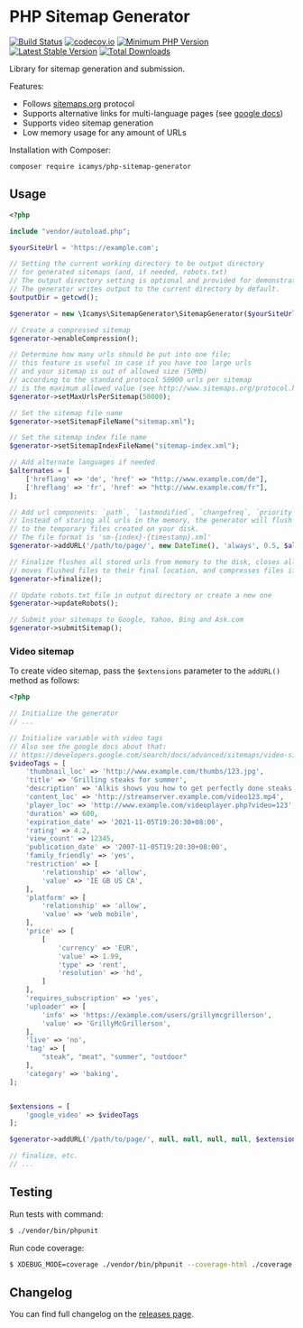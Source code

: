 # PHP Sitemap Generator

[![Build Status](https://travis-ci.org/icamys/php-sitemap-generator.svg?branch=master)](https://travis-ci.org/icamys/php-sitemap-generator)
[![codecov.io](https://codecov.io/github/icamys/php-sitemap-generator/coverage.svg?branch=master)](https://codecov.io/github/icamys/php-sitemap-generator?branch=master)
[![Minimum PHP Version](https://img.shields.io/badge/php-%3E%3D%207.3%20%7C%7C%20%3E%3D%208.0-8892BF.svg)](https://php.net/)
[![Latest Stable Version](https://poser.pugx.org/icamys/php-sitemap-generator/v/stable.png)](https://packagist.org/packages/icamys/php-sitemap-generator)
[![Total Downloads](https://poser.pugx.org/icamys/php-sitemap-generator/downloads)](https://packagist.org/packages/icamys/php-sitemap-generator)

Library for sitemap generation and submission.

Features:
* Follows [sitemaps.org](https://sitemaps.org/) protocol
* Supports alternative links for multi-language pages (see [google docs](https://webmasters.googleblog.com/2012/05/multilingual-and-multinational-site.html))
* Supports video sitemap generation  
* Low memory usage for any amount of URLs

Installation with Composer:

```
composer require icamys/php-sitemap-generator
```

## Usage

```php
<?php

include "vendor/autoload.php";

$yourSiteUrl = 'https://example.com';

// Setting the current working directory to be output directory
// for generated sitemaps (and, if needed, robots.txt)
// The output directory setting is optional and provided for demonstration purposes.
// The generator writes output to the current directory by default. 
$outputDir = getcwd();

$generator = new \Icamys\SitemapGenerator\SitemapGenerator($yourSiteUrl, $outputDir);

// Create a compressed sitemap
$generator->enableCompression();

// Determine how many urls should be put into one file;
// this feature is useful in case if you have too large urls
// and your sitemap is out of allowed size (50Mb)
// according to the standard protocol 50000 urls per sitemap
// is the maximum allowed value (see http://www.sitemaps.org/protocol.html)
$generator->setMaxUrlsPerSitemap(50000);

// Set the sitemap file name
$generator->setSitemapFileName("sitemap.xml");

// Set the sitemap index file name
$generator->setSitemapIndexFileName("sitemap-index.xml");

// Add alternate languages if needed
$alternates = [
    ['hreflang' => 'de', 'href' => "http://www.example.com/de"],
    ['hreflang' => 'fr', 'href' => "http://www.example.com/fr"],
];

// Add url components: `path`, `lastmodified`, `changefreq`, `priority`, `alternates`
// Instead of storing all urls in the memory, the generator will flush sets of added urls
// to the temporary files created on your disk.
// The file format is 'sm-{index}-{timestamp}.xml'
$generator->addURL('/path/to/page/', new DateTime(), 'always', 0.5, $alternates);

// Finalize flushes all stored urls from memory to the disk, closes all necessary xml tags,
// moves flushed files to their final location, and compresses files if necessary.
$generator->finalize();

// Update robots.txt file in output directory or create a new one
$generator->updateRobots();

// Submit your sitemaps to Google, Yahoo, Bing and Ask.com
$generator->submitSitemap();
```

### Video sitemap

To create video sitemap, pass the `$extensions` parameter to the `addURL()` method as follows:

```php
<?php

// Initialize the generator
// ...

// Initialize variable with video tags
// Also see the google docs about that:
// https://developers.google.com/search/docs/advanced/sitemaps/video-sitemaps
$videoTags = [
    'thumbnail_loc' => 'http://www.example.com/thumbs/123.jpg',
    'title' => 'Grilling steaks for summer',
    'description' => 'Alkis shows you how to get perfectly done steaks every time',
    'content_loc' => 'http://streamserver.example.com/video123.mp4',
    'player_loc' => 'http://www.example.com/videoplayer.php?video=123',
    'duration' => 600,
    'expiration_date' => '2021-11-05T19:20:30+08:00',
    'rating' => 4.2,
    'view_count' => 12345,
    'publication_date' => '2007-11-05T19:20:30+08:00',
    'family_friendly' => 'yes',
    'restriction' => [
        'relationship' => 'allow',
        'value' => 'IE GB US CA',
    ],
    'platform' => [
        'relationship' => 'allow',
        'value' => 'web mobile',
    ],
    'price' => [
        [
            'currency' => 'EUR',
            'value' => 1.99,
            'type' => 'rent',
            'resolution' => 'hd',
        ]
    ],
    'requires_subscription' => 'yes',
    'uploader' => [
        'info' => 'https://example.com/users/grillymcgrillerson',
        'value' => 'GrillyMcGrillerson',
    ],
    'live' => 'no',
    'tag' => [
        "steak", "meat", "summer", "outdoor"
    ],
    'category' => 'baking',
];


$extensions = [
    'google_video' => $videoTags
];

$generator->addURL('/path/to/page/', null, null, null, null, $extensions);

// finalize, etc.
// ...
```

## Testing

Run tests with command:

```bash
$ ./vendor/bin/phpunit
```

Run code coverage:

```bash
$ XDEBUG_MODE=coverage ./vendor/bin/phpunit --coverage-html ./coverage
```

## Changelog

You can find full changelog on the [releases page](https://github.com/icamys/php-sitemap-generator/releases).
